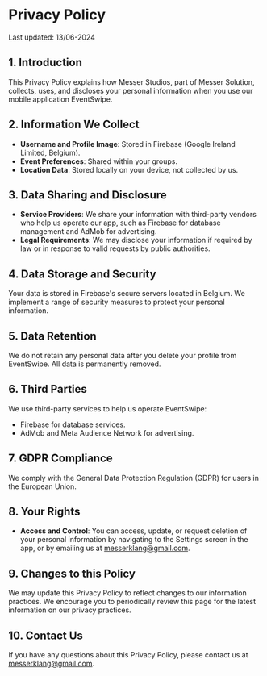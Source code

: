 # Privacy Policy

Last updated: 13/06-2024

## 1. Introduction

This Privacy Policy explains how Messer Studios, part of Messer Solution, collects, uses, and discloses your personal information when you use our mobile application EventSwipe.

## 2. Information We Collect

- **Username and Profile Image**: Stored in Firebase (Google Ireland Limited, Belgium).
- **Event Preferences**: Shared within your groups.
- **Location Data**: Stored locally on your device, not collected by us.

## 3. Data Sharing and Disclosure

- **Service Providers**: We share your information with third-party vendors who help us operate our app, such as Firebase for database management and AdMob for advertising.
- **Legal Requirements**: We may disclose your information if required by law or in response to valid requests by public authorities.

## 4. Data Storage and Security

Your data is stored in Firebase's secure servers located in Belgium. We implement a range of security measures to protect your personal information.

## 5. Data Retention

We do not retain any personal data after you delete your profile from EventSwipe. All data is permanently removed.

## 6. Third Parties

We use third-party services to help us operate EventSwipe:
- Firebase for database services.
- AdMob and Meta Audience Network for advertising.

## 7. GDPR Compliance

We comply with the General Data Protection Regulation (GDPR) for users in the European Union.

## 8. Your Rights

- **Access and Control**: You can access, update, or request deletion of your personal information by navigating to the Settings screen in the app, or by emailing us at messerklang@gmail.com. 


## 9. Changes to this Policy

We may update this Privacy Policy to reflect changes to our information practices. We encourage you to periodically review this page for the latest information on our privacy practices.

## 10. Contact Us

If you have any questions about this Privacy Policy, please contact us at messerklang@gmail.com.
